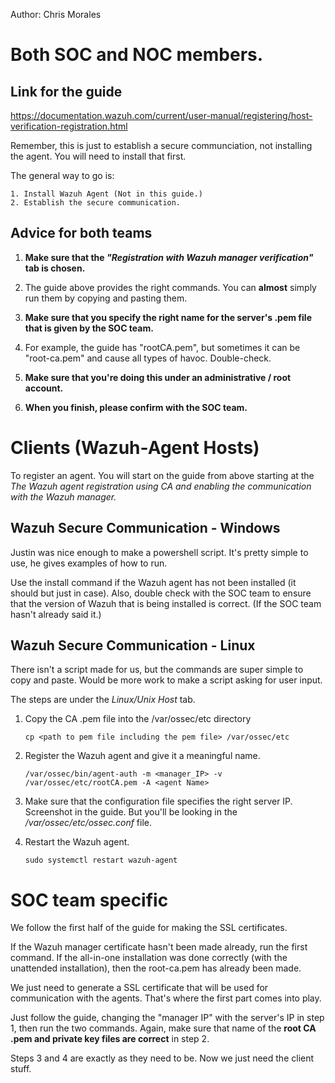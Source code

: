 Author: Chris Morales


# Both SOC and NOC members.


## Link for the guide

https://documentation.wazuh.com/current/user-manual/registering/host-verification-registration.html

Remember, this is just to establish a secure communciation, not installing the agent. You will need to install that first.

The general way to go is:

    1. Install Wazuh Agent (Not in this guide.)
    2. Establish the secure communication.

## Advice for both teams

1. **Make sure that the  _"Registration with Wazuh manager verification"_ tab is chosen.**

2. The guide above provides the right commands. You can **almost** simply run them by copying and pasting them.

3. **Make sure that you specify the right name for the server's .pem file that is given by the SOC team.**

4. For example, the guide has "rootCA.pem", but sometimes it can be "root-ca.pem" and cause all types of havoc. Double-check.

5. **Make sure that you're doing this under an administrative / root account.**

6. **When you finish, please confirm with the SOC team.**

# Clients (Wazuh-Agent Hosts)

To register an agent. You will start on the guide from above starting at the *The Wazuh agent registration using CA and enabling the communication with the Wazuh manager.*


## Wazuh Secure Communication - Windows

Justin was nice enough to make a powershell script. It's pretty simple to use, he gives examples of how to run. 

Use the install command if the Wazuh agent has not been installed (it should but just in case). Also, double check with the SOC team to ensure that the version of Wazuh that is being installed is correct. (If the SOC team hasn't already said it.)

## Wazuh Secure Communication - Linux

There isn't a script made for us, but the commands are super simple to copy and paste. Would be more work to make a script asking for user input.

The steps are under the *Linux/Unix Host* tab.

1. Copy the CA .pem file into the /var/ossec/etc directory
    ```
    cp <path to pem file including the pem file> /var/ossec/etc
    ```
2. Register the Wazuh agent and give it a meaningful name.
    ```
    /var/ossec/bin/agent-auth -m <manager_IP> -v /var/ossec/etc/rootCA.pem -A <agent Name>
    ```
3. Make sure that the configuration file specifies the right server IP. Screenshot in the guide. But you'll be looking in the */var/ossec/etc/ossec.conf* file. 


4. Restart the Wazuh agent. 

    ```
    sudo systemctl restart wazuh-agent
    ```

# SOC team specific
We follow the first half of the guide for making the SSL certificates. 

If the Wazuh manager certificate hasn't been made already, run the first command. If the all-in-one installation was done correctly (with the unattended installation), then the root-ca.pem has already been made. 

We just need to generate a SSL certificate that will be used for communication with the agents. That's where the first part comes into play.

Just follow the guide, changing the "manager IP" with the server's IP in step 1, then run the two commands. Again, make sure that name of the **root CA .pem and private key files are correct** in step 2.

Steps 3 and 4 are exactly as they need to be. Now we just need the client stuff.



